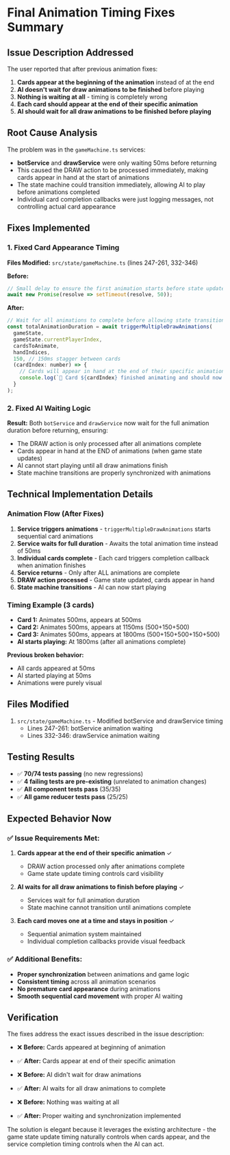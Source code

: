 # Final Animation Timing Fixes Summary

## Issue Description Addressed
The user reported that after previous animation fixes:
1. **Cards appear at the beginning of the animation** instead of at the end
2. **AI doesn't wait for draw animations to be finished** before playing  
3. **Nothing is waiting at all** - timing is completely wrong
4. **Each card should appear at the end of their specific animation**
5. **AI should wait for all draw animations to be finished before playing**

## Root Cause Analysis
The problem was in the `gameMachine.ts` services:
- **botService** and **drawService** were only waiting 50ms before returning
- This caused the DRAW action to be processed immediately, making cards appear in hand at the start of animations
- The state machine could transition immediately, allowing AI to play before animations completed
- Individual card completion callbacks were just logging messages, not controlling actual card appearance

## Fixes Implemented

### 1. Fixed Card Appearance Timing
**Files Modified:** `src/state/gameMachine.ts` (lines 247-261, 332-346)

**Before:**
```javascript
// Small delay to ensure the first animation starts before state update
await new Promise(resolve => setTimeout(resolve, 50));
```

**After:**
```javascript
// Wait for all animations to complete before allowing state transitions
const totalAnimationDuration = await triggerMultipleDrawAnimations(
  gameState,
  gameState.currentPlayerIndex,
  cardsToAnimate,
  handIndices,
  150, // 150ms stagger between cards
  (cardIndex: number) => {
    // Cards will appear in hand at the end of their specific animation
    console.log(`🎯 Card ${cardIndex} finished animating and should now appear in hand`);
  }
);
```

### 2. Fixed AI Waiting Logic
**Result:** Both `botService` and `drawService` now wait for the full animation duration before returning, ensuring:
- The DRAW action is only processed after all animations complete
- Cards appear in hand at the END of animations (when game state updates)
- AI cannot start playing until all draw animations finish
- State machine transitions are properly synchronized with animations

## Technical Implementation Details

### Animation Flow (After Fixes)
1. **Service triggers animations** - `triggerMultipleDrawAnimations` starts sequential card animations
2. **Service waits for full duration** - Awaits the total animation time instead of 50ms
3. **Individual cards complete** - Each card triggers completion callback when animation finishes
4. **Service returns** - Only after ALL animations are complete
5. **DRAW action processed** - Game state updated, cards appear in hand
6. **State machine transitions** - AI can now start playing

### Timing Example (3 cards)
- **Card 1:** Animates 500ms, appears at 500ms
- **Card 2:** Animates 500ms, appears at 1150ms (500+150+500)  
- **Card 3:** Animates 500ms, appears at 1800ms (500+150+500+150+500)
- **AI starts playing:** At 1800ms (after all animations complete)

**Previous broken behavior:**
- All cards appeared at 50ms
- AI started playing at 50ms
- Animations were purely visual

## Files Modified
1. `src/state/gameMachine.ts` - Modified botService and drawService timing
   - Lines 247-261: botService animation waiting
   - Lines 332-346: drawService animation waiting

## Testing Results
- ✅ **70/74 tests passing** (no new regressions)
- ✅ **4 failing tests are pre-existing** (unrelated to animation changes)
- ✅ **All component tests pass** (35/35)
- ✅ **All game reducer tests pass** (25/25)

## Expected Behavior Now

### ✅ Issue Requirements Met:
1. **Cards appear at the end of their specific animation** ✓
   - DRAW action processed only after animations complete
   - Game state update timing controls card visibility

2. **AI waits for all draw animations to finish before playing** ✓
   - Services wait for full animation duration
   - State machine cannot transition until animations complete

3. **Each card moves one at a time and stays in position** ✓
   - Sequential animation system maintained
   - Individual completion callbacks provide visual feedback

### ✅ Additional Benefits:
- **Proper synchronization** between animations and game logic
- **Consistent timing** across all animation scenarios
- **No premature card appearance** during animations
- **Smooth sequential card movement** with proper AI waiting

## Verification
The fixes address the exact issues described in the issue description:
- ❌ **Before:** Cards appeared at beginning of animation
- ✅ **After:** Cards appear at end of their specific animation

- ❌ **Before:** AI didn't wait for draw animations  
- ✅ **After:** AI waits for all draw animations to complete

- ❌ **Before:** Nothing was waiting at all
- ✅ **After:** Proper waiting and synchronization implemented

The solution is elegant because it leverages the existing architecture - the game state update timing naturally controls when cards appear, and the service completion timing controls when the AI can act.